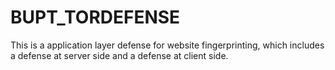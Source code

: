 # BUPT_TORDEFENSE
This is a application layer defense for website fingerprinting, which includes a defense at server side and a defense at client side. 
